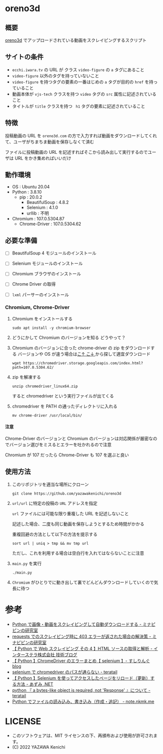 # oreno3d
## 概要
[oreno3d](https://oreno3d.com) でアップロードされている動画をスクレイピングするスクリプト

## サイトの条件
- `ecchi.iwara.tv` の URL が クラス `video-figure` の `a` タグにあること
- `video-figure` 以外のタグを持っていないこと
- `video-figure` を持つタグの要素の一番はじめの `a` タグが目的の `href` を持っていること
- 動画本体が `vjs-tech` クラスを持つ `video` タグの `src` 属性に記述されていること
- タイトルが `title` クラスを持つ ` h1` タグの要素に記述されていること

## 特徴
投稿動画の URL を `oreno3d.com` の方で入力すれば動画をダウンロードしてくれて、ユーザがちまちま動画を保存しなくて済む

ファイルに投稿動画の URL を記述すればそこから読み出して実行するのでユーザは URL をかき集めればいいだけ

## 動作環境
- OS : Ubuntu 20.04
- Python : 3.8.10
    - pip : 20.0.2
        - BeautifulSoup : 4.8.2
        - Selenium : 4.1.0
        - urllib : 不明
- Chromium : 107.0.5304.87
    - Chrome-Driver : 107.0.5304.62

## 必要な準備
- [ ] BeautifulSoup 4 モジュールのインストール

- [ ] Selenium モジュールのインストール

- [ ] Chromium ブラウザのインストール

- [ ] Chrome Driver の取得

- [ ] `lxml` パーサーのインストール

### Chromium, Chrome-Driver
1. Chromium をインストールする
    ```
    sudo apt install -y chromium-browser
    ```

1. どうにかして Chromium のバージョンを知る
    どうやって？

1. Chromium のバージョンに合った chrome-driver の zip をダウンロードする
    バージョンや OS が違う場合は[こ↑ こ↓ ](https://chromedriver.chromium.org/downloads)から探して適宜ダウンロード
    ```
    wget https://chromedriver.storage.googleapis.com/index.html?path=107.0.5304.62/
    ```

1. zip を解凍する
    ```
    unzip chromedriver_linux64.zip
    ```
    すると chromedriver という実行ファイルが出てくる

1. chromedriver を PATH の通ったディレクトリに入れる
    ```
    mv chrome-driver /usr/local/bin/
    ```

#### 注意
Chrome-Driver のバージョンと Chromium のバージョンは対応関係が厳密なのでバージョン選びをミスるとエラーを吐かれるので注意

Chromium が 107 だったら Chrome-Driver も 107 を選ぶと良い

## 使用方法

1. このリポジトリを適当な場所にクローン
    ```
    git clone https://github.com/yazawakenichi/oreno3d
    ```
1. `url/url` に特定の投稿の `URL` アドレスを指定

    `url` ファイルには可能な限り重複した URL を記述しないこと

    記述した場合、二度も同じ動画を保存しようとするため時間がかかる

    重複回避の方法として以下の方法を提示する

    ```
    sort url | uniq > tmp && mv tmp url
    ```

    ただし、これを利用する場合は空白行を入れてはならないことに注意

1. `main.py` を実行
    ```
    ./main.py
    ```

1. `Chromium` がひとりでに動き出して裏でどんどんダウンロードしていくので気長に待つ

# 参考
- [Python で画像・動画をスクレイピングして自動ダウンロードする - ミナピピンの研究室](https://tkstock.site/2022/01/19/python-requests-mp4-jpg-movie-image-write-download/)
- [requests でのスクレイピング時に 403 エラーが返された場合の解決策 - ミナピピンの研究室](https://tkstock.site/2021/07/14/python-requests-ec%E3%82%B5%E3%82%A4%E3%83%88-%E3%82%B9%E3%82%AF%E3%83%AC%E3%82%A4%E3%83%94%E3%83%B3%E3%82%B0-403-%E3%82%A8%E3%83%A9%E3%83%BC/#i)
- [【 Python で Web スクレイピング その 4 】HTML ソースの取得と解析 - インターステラ株式会社 技術ブログ](https://blog.interstellar.co.jp/2019/01/28/python-scraping-4/)
- [【 Python 】ChromeDriver のエラーまとめ【 selenium 】- すしりんぐ blog](https://sushiringblog.com/chromedriver-error)
- [selenium で chromedriver のパスが通らない - teratail](https://teratail.com/questions/321709)
- [【 Python 】Selenium を使ってアクセスしたページをリロード（更新）する方法 - あずみ .NET](http://a-zumi.net/python-selenium-refresh/)
- [python 『 a bytes-like object is required, not 'Response' 』について - teratail](https://teratail.com/questions/336382)
- [Python でファイルの読み込み、書き込み（作成・追記） - note.nkmk.me](https://note.nkmk.me/python-file-io-open-with/#:~:text=%E3%81%AE%E8%BF%BD%E8%A8%98%E3%83%BB%E6%8C%BF%E5%85%A5-,%E6%9C%AB%E5%B0%BE%E3%81%AB%E8%BF%BD%E8%A8%98%3A%20mode%3D'a',%E3%81%AE%E6%9C%AB%E5%B0%BE%E3%81%AB%E8%BF%BD%E8%A8%98%E3%81%A7%E3%81%8D%E3%82%8B%E3%80%82)

# LICENSE
- このソフトウェアは、MIT ライセンスの下、再頒布および使用が許可されます。
- (C) 2022 YAZAWA Kenichi

